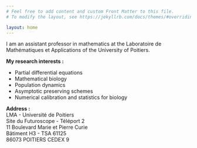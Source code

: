 ```yaml
---
# Feel free to add content and custom Front Matter to this file.
# To modify the layout, see https://jekyllrb.com/docs/themes/#overriding-theme-defaults

layout: home
---
```

I am an assistant professor in mathematics at the Laboratoire de Mathématiques et Applications of the University of Poitiers.

**My research interests :**
- Partial differential equations
- Mathematical biology
- Population dynamics
- Asymptotic preserving schemes
- Numerical calibration and statistics for biology

**Address :**  
LMA - Université de Poitiers  
Site du Futuroscope - Téléport 2  
11 Boulevard Marie et Pierre Curie  
Bâtiment H3 - TSA 61125  
86073 POITIERS CEDEX 9
